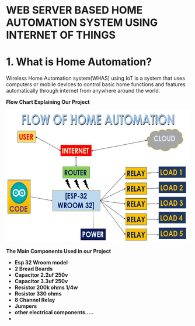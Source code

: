 # WEB SERVER BASED HOME AUTOMATION SYSTEM USING INTERNET OF THINGS


# 1. What is Home Automation?



Wireless Home Automation system(WHAS) using IoT is a system that uses computers or mobile devices to control basic home functions and features automatically through internet from anywhere around the world.

**Flow Chart Explaining Our Project**
<p align="center">
<img src="https://github.com/aniketmarwade/Home-Automation-2021-FInal-Year-Project/blob/main/IMAGES/flow%20chart.jpg?raw=true"
  alt="Size Limit comment in pull request about bundle size changes"
  width="686" height="359">
</p>

**The Main Components Used in our Project**

* **Esp 32 Wroom model**
* **2 Bread Boards**
* **Capacitor 2.2uf 250v**
* **Capacitor 3.3uf 250v**
* **Resistor 200k ohms 1/4w**
* **Resistor 330 ohms**
* **8 Channel Relay**
* **Jumpers**
* **other electrical components.....**
* 

